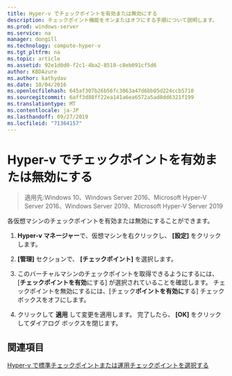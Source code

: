 ```yaml
---
title: Hyper-v でチェックポイントを有効または無効にする
description: チェックポイント機能をオンまたはオフにする手順について説明します。
ms.prod: windows-server
ms.service: na
manager: dongill
ms.technology: compute-hyper-v
ms.tgt_pltfrm: na
ms.topic: article
ms.assetid: 92e1d0d0-f2c1-4ba2-8510-c8eb091cf5d6
author: KBDAzure
ms.author: kathydav
ms.date: 10/04/2016
ms.openlocfilehash: 645af307b26b56fc3863a47d6bb05d224ccb5710
ms.sourcegitcommit: 6aff3d88ff22ea141a6ea6572a5ad8dd6321f199
ms.translationtype: MT
ms.contentlocale: ja-JP
ms.lasthandoff: 09/27/2019
ms.locfileid: "71364157"
---
```

# <a name="enable-or-disable-checkpoints-in-hyper-v"></a>Hyper-v でチェックポイントを有効または無効にする

>適用先:Windows 10、Windows Server 2016、Microsoft Hyper-V Server 2016、Windows Server 2019、Microsoft Hyper-V Server 2019
  
各仮想マシンのチェックポイントを有効または無効にすることができます。  
  
1.  **Hyper-v マネージャー**で、仮想マシンを右クリックし、 **[設定]** をクリックします。  
  
2.  **[管理]** セクションで、 **[チェックポイント]** を選択します。  
  
3.  このバーチャルマシンのチェックポイントを取得できるようにするには、[**チェックポイントを有効**にする] が選択されていることを確認します。 チェックポイントを無効にするには、[チェック**ポイントを有効に**する] チェックボックスをオフにします。  
  
4.  クリックして **適用** して変更を適用します。 完了したら、 **[OK]** をクリックしてダイアログ ボックスを閉じます。  
  
## <a name="see-also"></a>関連項目  
  
[Hyper-v で標準チェックポイントまたは運用チェックポイントを選択する](Choose-between-standard-or-production-checkpoints-in-Hyper-V.md)  


